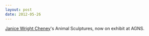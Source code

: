 ```yaml
---
layout: post
date: 2012-05-26
---
```


[Janice Wright Cheney](http://www.designsoak.com/janice-wright-cheneys-animal-sculptures/)'s Animal Sculptures, now on exhibit at AGNS. 
